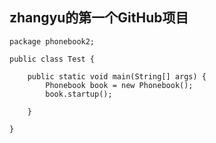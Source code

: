 ## zhangyu的第一个GitHub项目
```
package phonebook2;

public class Test {

	public static void main(String[] args) {
		Phonebook book = new Phonebook();
		book.startup();
		
	}

}
```




